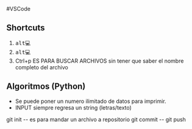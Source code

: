 #VSCode

## Shortcuts


1. <kbd>alt💻
2. <kbd>alt💻
3. Ctrl+p ES PARA BUSCAR ARCHIVOS sin tener que saber el nombre completo del archivo

## Algoritmos (Python)
- Se puede poner un numero ilimitado de datos para imprimir.
- INPUT siempre regresa un string (letras/texto)

git init -- es para mandar un archivo a repositorio
git commit --
git push
